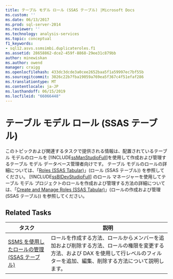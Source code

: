 ```yaml
---
title: テーブル モデル ロール (SSAS テーブル) |Microsoft Docs
ms.custom: ''
ms.date: 06/13/2017
ms.prod: sql-server-2014
ms.reviewer: ''
ms.technology: analysis-services
ms.topic: conceptual
f1_keywords:
- sql12.asvs.ssmsimbi.duplicateroles.f1
ms.assetid: 28658862-dce2-459f-8868-29ee31c879bb
author: minewiskan
ms.author: owend
manager: craigg
ms.openlocfilehash: 433dc3dcde3a0cee2652baa5f1a59997ec7bf55b
ms.sourcegitcommit: 3026c22b7fba19059a769ea5f367c4f51efaf286
ms.translationtype: MT
ms.contentlocale: ja-JP
ms.lasthandoff: 06/15/2019
ms.locfileid: "66066448"
---
```

# <a name="tabular-model-roles-ssas-tabular"></a>テーブル モデル ロール (SSAS テーブル)
  このトピックおよび関連するタスクで提供される情報は、配置されているテーブル モデルのロールを [!INCLUDE[ssManStudioFull](../../includes/ssmanstudiofull-md.md)]を使用して作成および管理するテーブル モデル データベース管理者向けです。 テーブル モデルのロールの詳細については、「[Roles (SSAS Tabular)](roles-ssas-tabular.md)」(ロール (SSAS テーブル)) を参照してください。 [!INCLUDE[ssBIDevStudioFull](../../includes/ssbidevstudiofull-md.md)] のロール マネージャーを使用してテーブル モデル プロジェクトのロールを作成および管理する方法の詳細については、「[Create and Manage Roles (SSAS Tabular)](create-and-manage-roles-ssas-tabular.md)」(ロールの作成および管理 (SSAS テーブル)) を参照してください。  
  
## <a name="related-tasks"></a>Related Tasks  
  
|タスク|説明|  
|----------|-----------------|  
|[SSMS を使用したロールの管理 (SSAS テーブル)](manage-roles-by-using-ssms-ssas-tabular.md)|ロールを作成する方法、ロールからメンバーを追加および削除する方法、ロールの権限を変更する方法、および DAX を使用して行レベルのフィルターを追加、編集、削除する方法について説明します。|  
  
  
